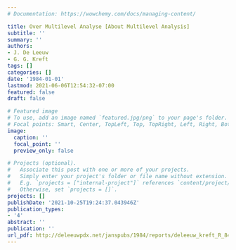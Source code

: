 ```yaml
---
# Documentation: https://wowchemy.com/docs/managing-content/

title: Over Multilevel Analyse [About Multilevel Analysis]
subtitle: ''
summary: ''
authors:
- J. De Leeuw
- G. G. Kreft
tags: []
categories: []
date: '1984-01-01'
lastmod: 2021-06-06T12:54:32-07:00
featured: false
draft: false

# Featured image
# To use, add an image named `featured.jpg/png` to your page's folder.
# Focal points: Smart, Center, TopLeft, Top, TopRight, Left, Right, BottomLeft, Bottom, BottomRight.
image:
  caption: ''
  focal_point: ''
  preview_only: false

# Projects (optional).
#   Associate this post with one or more of your projects.
#   Simply enter your project's folder or file name without extension.
#   E.g. `projects = ["internal-project"]` references `content/project/deep-learning/index.md`.
#   Otherwise, set `projects = []`.
projects: []
publishDate: '2021-10-25T19:24:37.043946Z'
publication_types:
- '4'
abstract: ''
publication: ''
url_pdf: http://deleeuwpdx.net/janspubs/1984/reports/deleeuw_kreft_R_84.pdf
---
```

